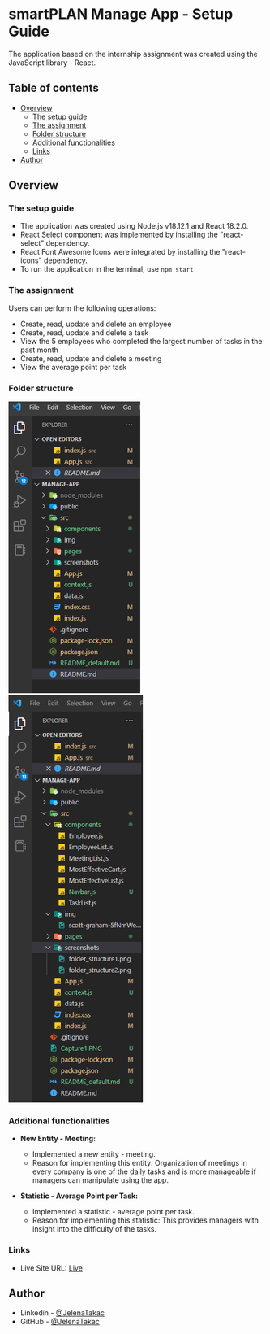 # smartPLAN Manage App - Setup Guide

The application based on the internship assignment was created using the JavaScript library - React.

## Table of contents

- [Overview](#overview)
  - [The setup guide](#the-setup-guide)
  - [The assignment](#the-assignment)
  - [Folder structure](#folder-structure)
  - [Additional functionalities](#additional-functionalities)
  - [Links](#links)
- [Author](#author)

## Overview

### The setup guide

- The application was created using Node.js v18.12.1 and React 18.2.0.
- React Select component was implemented by installing the "react-select" dependency.
- React Font Awesome Icons were integrated by installing the "react-icons" dependency.
- To run the application in the terminal, use `npm start`

### The assignment

Users can perform the following operations:

- Create, read, update and delete an employee
- Create, read, update and delete a task
- View the 5 employees who completed the largest number of tasks in the past month
- Create, read, update and delete a meeting
- View the average point per task

### Folder structure

![Folder structure](./src/screenshots/folder_structure1.png)
![Folder structure](./src/screenshots/folder_structure2.png)

### Additional functionalities

- **New Entity - Meeting:**

  - Implemented a new entity - meeting.
  - Reason for implementing this entity: Organization of meetings in every company is one of the daily tasks and is more manageable if managers can manipulate using the app.

- **Statistic - Average Point per Task:**
  - Implemented a statistic - average point per task.
  - Reason for implementing this statistic: This provides managers with insight into the difficulty of the tasks.

### Links

- Live Site URL: [Live](https://smart-plan-manage-app-by-react.netlify.app/)

## Author

- Linkedin - [@JelenaTakac](https://www.linkedin.com/in/jelena-taka%C4%8D-b94446220/)
- GitHub - [@JelenaTakac](https://github.com/JelenaTakac)
